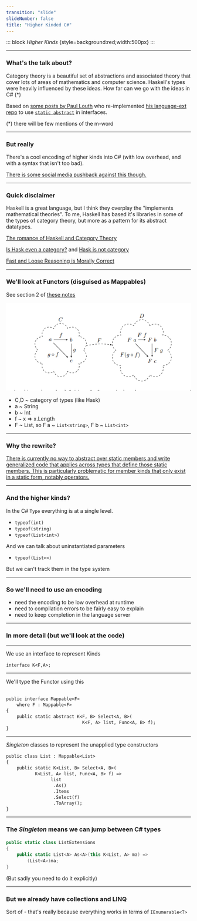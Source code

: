 ```yaml
---
transition: "slide"
slideNumber: false
title: "Higher Kinded C#"
---
```


::: block
*Higher Kinds* {style=background:red;width:500px}
:::

---

### What's the talk about?

Category theory is a beautiful set of abstractions and associated theory that cover lots of areas of mathematics and computer science.
Haskell's types were heavily influenced by these ideas.
How far can we go with the ideas in C# (*)

Based on [some posts by Paul Louth](https://paullouth.com/higher-kinds-in-c-with-language-ext/) who re-implemented [his language-ext repo](https://github.com/louthy/language-ext) to use [`static abstract`](https://learn.microsoft.com/en-us/dotnet/csharp/language-reference/proposals/csharp-11.0/static-abstracts-in-interfaces) in interfaces.

(*) there will be few mentions of the m-word

---

### But really

There's a cool encoding of higher kinds into C# (with low overhead, and with a syntax that isn't too bad).

[There is some social media pushback against this though.](https://paullouth.com/are-higher-kinds-in-csharp-real/)

---

### Quick disclaimer

Haskell is a great language, but I think they overplay the "implements mathematical theories". To me, Haskell has based it's libraries in some of the types of category theory, but more as a pattern for its abstract datatypes.

[The romance of Haskell and Category Theory](https://www.reddit.com/r/haskell/comments/qqs2ur/the_romance_of_haskell_and_category_theory/)

[Is Hask even a category?](https://stackoverflow.com/questions/48485660/is-hask-even-a-category) and [Hask is not category](https://math.andrej.com/2016/08/06/hask-is-not-a-category/)

[Fast and Loose Reasoning is Morally Correct](https://www.cs.ox.ac.uk/people/jeremy.gibbons/publications/fast+loose.pdf)

---

### We'll look at Functors (disguised as Mappables)

See section 2 of [these notes](https://pages.cs.wisc.edu/~jcyphert/categoryTheoryNotes/basics/2_Functors.pdf)

![Images](images/functors.png)

- C,D ~ category of types (like Hask)
- a ~ String
- b ~ Int
- f ~ x => x.Length
- F ~ List, so F a ~ `List<string>`, F b ~ `List<int>`

---

### Why the rewrite?

[There is currently no way to abstract over static members and write generalized code that applies across types that define those static members. This is particularly problematic for member kinds that only exist in a static form, notably operators.](https://learn.microsoft.com/en-us/dotnet/csharp/language-reference/proposals/csharp-11.0/static-abstracts-in-interfaces)

---

### And the higher kinds?

In the C# `Type` everything is at a single level.

- `typeof(int)`
- `typeof(string)`
- `typeof(List<int>)`

And we can talk about uninstantiated parameters

- `typeof(List<>)`

But we can't track them in the type system

---

### So we'll need to use an encoding

- need the encoding to be low overhead at runtime
- need to compilation errors to be fairly easy to explain
- need to keep completion in the language server

---

### In more detail (but we'll look at the code)

---

We use an interface to represent Kinds

```Csharp
interface K<F,A>;
```

---

We'll type the Functor using this

```CSharp

public interface Mappable<F>
    where F : Mappable<F>
{
    public static abstract K<F, B> Select<A, B>(
                             K<F, A> list, Func<A, B> f);
}
```

---

*Singleton* classes to represent the unapplied type constructors

```Csharp
public class List : Mappable<List>
{
    public static K<List, B> Select<A, B>(
           K<List, A> list, Func<A, B> f) =>
                 list
                  .As()
                  .Items
                  .Select(f)
                  .ToArray();
}
```

---

### The *Singleton* means we can jump between C# types

```csharp
public static class ListExtensions
{
    public static List<A> As<A>(this K<List, A> ma) =>
        (List<A>)ma;
}
```

(But sadly you need to do it explicitly)

---

### But we already have collections and LINQ

Sort of - that's really because everything works in terms of `IEnumerable<T>`
